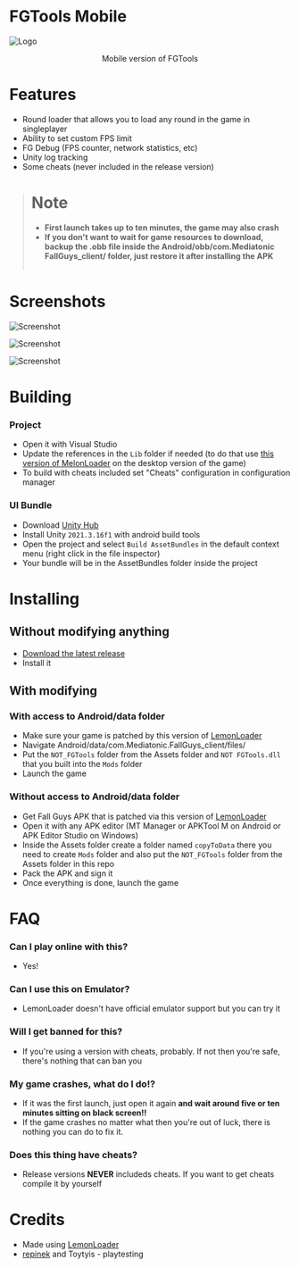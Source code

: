 # FGTools Mobile

![Logo](Assets/GitHubImages/FGToolsMSplash.png)

<p align="center">Mobile version of FGTools</p>

# Features
- Round loader that allows you to load any round in the game in singleplayer
- Ability to set custom FPS limit
- FG Debug (FPS counter, network statistics, etc)
- Unity log tracking
- Some cheats (never included in the release version)

> # Note
>
> - <b>First launch takes up to ten minutes, the game may also crash</b>
> - <b>If you don't want to wait for game resources to download, backup the .obb file inside the Android/obb/com.Mediatonic FallGuys_client/ folder, just restore it after installing the APK</b>
<br><br>

# Screenshots

![Screenshot](Assets/GitHubImages/S1.png)

![Screenshot](Assets/GitHubImages/S2.png)

![Screenshot](Assets/GitHubImages/S3.png)

# Building

### Project
- Open it with Visual Studio
- Update the references in the `Lib` folder if needed (to do that use [this version of MelonLoader](https://github.com/LavaGang/MelonLoader/releases/tag/v0.5.7) on the desktop version of the game)
- To build with cheats included set "Cheats" configuration in configuration manager

### UI Bundle
- Download [Unity Hub](https://unity.com/unity-hub)
- Install Unity `2021.3.16f1` with android build tools 
- Open the project and select `Build AssetBundles` in the default context menu (right click in the file inspector)
- Your bundle will be in the AssetBundles folder inside the project

# Installing
## Without modifying anything 
- [Download the latest release](https://github.com/floyzi/FGToolsMobile/releases/latest)
- Install it 

## With modifying 
### With access to Android/data folder
- Make sure your game is patched by this version of [LemonLoader](https://github.com/LemonLoader/MelonLoader_057/releases/tag/0.2.0.1) 
- Navigate Android/data/com.Mediatonic.FallGuys_client/files/
- Put the `NOT_FGTools` folder from the Assets folder and `NOT FGTools.dll` that you built into the `Mods` folder 
- Launch the game

### Without access to Android/data folder
- Get Fall Guys APK that is patched via this version of [LemonLoader](https://github.com/LemonLoader/MelonLoader_057/releases/tag/0.2.0.1) 
- Open it with any APK editor (MT Manager or APKTool M on Android or APK Editor Studio on Windows)
- Inside the Assets folder create a folder named `copyToData` there you need to create `Mods` folder and also put the `NOT_FGTools` folder from the Assets folder in this repo 
- Pack the APK and sign it
- Once everything is done, launch the game

# FAQ
### Can I play online with this?
- Yes!
### Can I use this on Emulator?
- LemonLoader doesn't have official emulator support but you can try it
### Will I get banned for this?
- If you're using a version with cheats, probably. If not then you're safe, there's nothing that can ban you
### My game crashes, what do I do!?
- If it was the first launch, just open it again <b>and wait around five or ten minutes sitting on black screen!!</b>
- If the game crashes no matter what then you're out of luck, there is nothing you can do to fix it.
### Does this thing have cheats?
- Release versions **NEVER** includeds cheats. If you want to get cheats compile it by yourself

# Credits
- Made using [LemonLoader](https://github.com/LemonLoader/MelonLoader_057)
- [repinek](https://github.com/repinek) and Toytyis - playtesting
